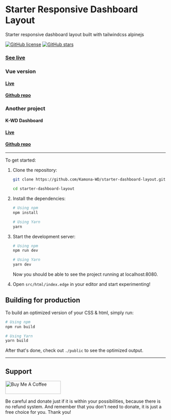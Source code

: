 # Starter Responsive Dashboard Layout

Starter responsive dashboard layout built with tailwindcss alpinejs

[![GitHub license](https://img.shields.io/github/license/Kamona-WD/starter-dashboard-layout)](https://github.com/Kamona-WD/starter-dashboard-layout/blob/main/License.md)
[![GitHub stars](https://img.shields.io/github/stars/Kamona-WD/starter-dashboard-layout)](https://github.com/Kamona-WD/starter-dashboard-layout/stargazers)

### [See live](https://kamona-wd.github.io/starter-dashboard-layout/)

### Vue version
#### [Live](https://kamona-wd.github.io/starter-dashboard-layout-vue/)
#### [Github repo](https://github.com/Kamona-WD/starter-dashboard-layout-vue/)

### Another project

#### K-WD Dashboard
#### [Live](https://kamona-wd.github.io/kwd-dashboard/)
#### [Github repo](https://github.com/Kamona-WD/kwd-dashboard/)

---

To get started:

1. Clone the repository:

   ```bash
   git clone https://github.com/Kamona-WD/starter-dashboard-layout.git

   cd starter-dashboard-layout
   ```

2. Install the dependencies:

   ```bash
   # Using npm
   npm install

   # Using Yarn
   yarn
   ```

3. Start the development server:

   ```bash
   # Using npm
   npm run dev

   # Using Yarn
   yarn dev
   ```

   Now you should be able to see the project running at localhost:8080.

4. Open `src/html/index.edge` in your editor and start experimenting!

## Building for production

To build an optimized version of your CSS & html, simply run:

```bash
# Using npm
npm run build

# Using Yarn
yarn build
```

After that's done, check out `./public` to see the optimized output.

---

## Support

<a href="https://www.buymeacoffee.com/ahmedkamel" target="_blank" style="display: inline-block !important;"><img src="https://cdn.buymeacoffee.com/buttons/v2/default-green.png" alt="Buy Me A Coffee" height="41" width="174"></a>

Be careful and donate just if it is within your possibilities, because there is no refund system. And remember that you don't need to donate, it is just a free choice for you. Thank you!

